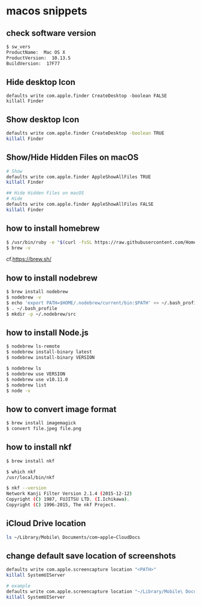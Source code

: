 # macos snippets

## check software version
```bash
$ sw_vers
ProductName:  Mac OS X
ProductVersion:  10.13.5
BuildVersion:  17F77
```

## Hide desktop Icon
```
defaults write com.apple.finder CreateDesktop -boolean FALSE
killall Finder
```

## Show desktop Icon
```bash
defaults write com.apple.finder CreateDesktop -boolean TRUE
killall Finder
```

## Show/Hide Hidden Files on macOS
```bash
# Show
defaults write com.apple.finder AppleShowAllFiles TRUE
killall Finder
```

```bash
## Hide Hidden Files on macOS
# Hide
defaults write com.apple.finder AppleShowAllFiles FALSE
killall Finder
```

## how to install homebrew

```bash
$ /usr/bin/ruby -e "$(curl -fsSL https://raw.githubusercontent.com/Homebrew/install/master/install)"
$ brew -v
```
cf.https://brew.sh/


## how to install nodebrew
```bash
$ brew install nodebrew
$ nodebrew -v
$ echo 'export PATH=$HOME/.nodebrew/current/bin:$PATH' >> ~/.bash_profile
$ . ~/.bash_profile
$ mkdir -p ~/.nodebrew/src
```

## how to install Node.js
```bash
$ nodebrew ls-remote
$ nodebrew install-binary latest
$ nodebrew install-binary VERSION

$ nodebrew ls
$ nodebrew use VERSION
$ nodebrew use v10.11.0
$ nodebrew list
$ node -v
```




## how to convert image format

```bash
$ brew install imagemagick
$ convert file.jpeg file.png

```

## how to install nkf

```bash
$ brew install nkf

$ which nkf
/usr/local/bin/nkf

$ nkf --version
Network Kanji Filter Version 2.1.4 (2015-12-12)
Copyright (C) 1987, FUJITSU LTD. (I.Ichikawa).
Copyright (C) 1996-2015, The nkf Project.
```


## iCloud Drive location
```bash
ls ~/Library/Mobile\ Documents/com~apple~CloudDocs
```

## change default save location of screenshots
```bash
defaults write com.apple.screencapture location "<PATH>"
killall SystemUIServer

# example
defaults write com.apple.screencapture location "~/Library/Mobile\ Documents/com~apple~CloudDocs"
killall SystemUIServer
```
